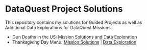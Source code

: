 # DataQuest Project Solutions

This repository contains my solutions for Guided Projects as well as Additional Data Explorations for DataQuest Missions.

- Gun Deaths in the US: [Mission Solutions and Data Exploration](https://github.com/SilverSurfer0/dataquest/blob/master/solutions/Gun_Deaths_in_the_US_Exploration.ipynb)
- Thanksgiving Day Menu: [Mission Solutions](https://github.com/SilverSurfer0/dataquest/blob/master/solutions/Project_Thanksgiving_mission.ipynb) | [Data Exploration](https://github.com/SilverSurfer0/dataquest/blob/master/solutions/Project_Thanksgiving_Exploration.ipynb)
